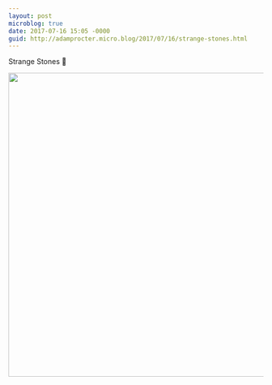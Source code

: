 ```yaml
---
layout: post
microblog: true
date: 2017-07-16 15:05 -0000
guid: http://adamprocter.micro.blog/2017/07/16/strange-stones.html
---
```

Strange Stones 💎

<img src="http://adamprocter.micro.blog/uploads/2017/79fa8abd11.jpg" width="600" height="600" />
